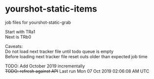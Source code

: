 # yourshot-static-items
job files for yourshot-static-grab

Start with TRa1  
Next is TRb0  

Caveats:  
Do not load next tracker file until todo queue is empty  
Before loading next tracker file reset outs older than expected job time

TODO: Add October 2019 incrementally  
~~TODO: refresh against API~~ Last run Mon 07 Oct 2019 02:06:08 AM UTC

